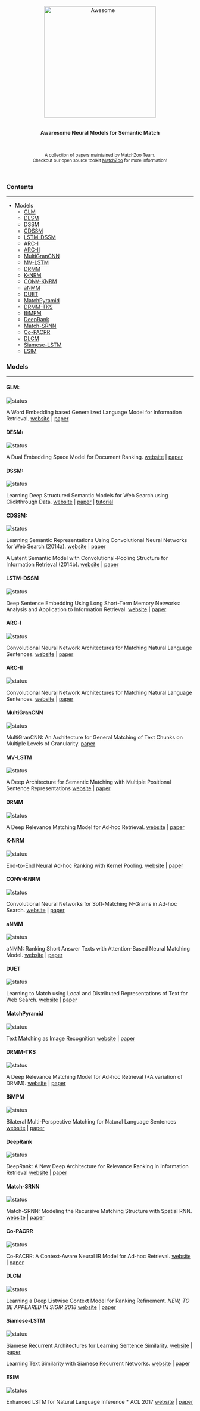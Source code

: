 <div align="center">
	<img width="300" src="artworks/awaresome.svg" alt="Awesome">
	<br>
	<br>
	<p><b>Awaresome Neural Models for Semantic Match</b></p>
</div>
<br>
<p align="center">
    <sub>A collection of papers maintained by MatchZoo Team.</sub>
    <br>
    <sub>Checkout our open source toolkit <a href="https://github.com/faneshion/MatchZoo">MatchZoo</a> for more information!</sub>
</p>
<br>

### Contents
------
+ Models
    - [GLM](#glm)
    - [DESM](#desm)
    - [DSSM](#dssm)
    - [CDSSM](#cdssm)
    - [LSTM-DSSM](#lstm-dssm)
    - [ARC-I](#arc-i)
    - [ARC-II](#arc-ii)
    - [MultiGranCNN](#multigrancnn)
    - [MV-LSTM](#mv-lstm)
    - [DRMM](#drmm)
    - [K-NRM](#k-nrm)
    - [CONV-KNRM](#conv-knrm)
    - [aNMM](#anmm)
    - [DUET](#duet)
    - [MatchPyramid](#matchpyramid)
    - [DRMM-TKS](#drmm-tks)
    - [BiMPM](#bimpm)
    - [DeepRank](#deeprank)
    - [Match-SRNN](#match-srnn)
    - [Co-PACRR](#co-pacrr)
    - [DLCM](#dlcm)
    - [Siamese-LSTM](#siamese-lstm)
    - [ESIM](#esim)


### Models
------

#### GLM:
![status](artworks/not-in-plan.svg)

A Word Embedding based Generalized Language Model for Information Retrieval.
[website](https://dl.acm.org/citation.cfm?id=2767780) | [paper](http://www.cs.unibo.it/~montesi/CBD/Articoli/2015_A%20Word%20Embedding%20based%20Generalized%20Language%20Model%20for%20Information%20Retrieval.pdf)

#### DESM:
![status](artworks/not-in-plan.svg)

A Dual Embedding Space Model for Document Ranking.
[website](https://arxiv.org/abs/1602.01137) | [paper](https://arxiv.org/pdf/1602.01137.pdf)


#### DSSM:
![status](artworks/ready.svg)

Learning Deep Structured Semantic Models for Web Search using Clickthrough Data.
[website](https://www.microsoft.com/en-us/research/publication/learning-deep-structured-semantic-models-for-web-search-using-clickthrough-data/) | [paper](https://www.microsoft.com/en-us/research/wp-content/uploads/2016/02/cikm2013_DSSM_fullversion.pdf) | [tutorial](https://www.microsoft.com/en-us/research/wp-content/uploads/2017/07/dl-summer-school-2017.-Jianfeng-Gao.v2.pdf)

#### CDSSM:
![status](artworks/ready.svg)

Learning Semantic Representations Using Convolutional Neural Networks for Web Search (2014a).
[website](https://www.microsoft.com/en-us/research/publication/learning-semantic-representations-using-convolutional-neural-networks-for-web-search/) | [paper](https://www.microsoft.com/en-us/research/wp-content/uploads/2016/02/www2014_cdssm_p07.pdf)

A Latent Semantic Model with Convolutional-Pooling Structure for Information Retrieval (2014b).
[website](https://www.microsoft.com/en-us/research/publication/a-latent-semantic-model-with-convolutional-pooling-structure-for-information-retrieval/) | [paper](https://www.microsoft.com/en-us/research/wp-content/uploads/2016/02/cikm2014_cdssm_final.pdf)

#### LSTM-DSSM
![status](artworks/not-in-plan.svg)

Deep Sentence Embedding Using Long Short-Term Memory Networks: Analysis and Application to Information Retrieval.
[website](https://arxiv.org/abs/1502.06922) | [paper](https://www.microsoft.com/en-us/research/wp-content/uploads/2017/02/LSTM_DSSM_IEEE_TASLP.pdf)

#### ARC-I
![status](artworks/ready.svg)

Convolutional Neural Network Architectures for Matching Natural Language Sentences.
[website](https://arxiv.org/abs/1503.03244) | [paper](https://arxiv.org/pdf/1503.03244.pdf)

#### ARC-II
![status](artworks/ready.svg)

Convolutional Neural Network Architectures for Matching Natural Language Sentences.
[website](https://arxiv.org/abs/1503.03244) | [paper](https://arxiv.org/pdf/1503.03244.pdf)

#### MultiGranCNN
![status](artworks/not-in-plan.svg)

MultiGranCNN: An Architecture for General Matching of Text Chunks on Multiple Levels of Granularity.
[paper](https://aclanthology.info/pdf/P/P15/P15-1007.pdf)

#### MV-LSTM
![status](artworks/ready.svg)

A Deep Architecture for Semantic Matching with Multiple Positional Sentence Representations
[website](https://arxiv.org/abs/1511.08277) | [paper](https://arxiv.org/pdf/1511.08277.pdf)

#### DRMM
![status](artworks/ready.svg)

A Deep Relevance Matching Model for Ad-hoc Retrieval.
[website](https://arxiv.org/abs/1711.08611) | [paper](http://www.bigdatalab.ac.cn/~gjf/papers/2016/CIKM2016a_guo.pdf)

#### K-NRM
![status](artworks/ready.svg)

End-to-End Neural Ad-hoc Ranking with Kernel Pooling.
[website](https://arxiv.org/abs/1706.06613) | [paper](https://arxiv.org/pdf/1706.06613.pdf)

#### CONV-KNRM

![status](artworks/ready.svg)

Convolutional Neural Networks for Soft-Matching N-Grams in Ad-hoc Search.
[website](https://dl.acm.org/citation.cfm?id=3159659) | [paper](http://www.cs.cmu.edu/~zhuyund/papers/WSDM_2018_Dai.pdf)

#### aNMM

![status](artworks/ready.svg)

aNMM: Ranking Short Answer Texts with Attention-Based Neural Matching Model.
[website](https://arxiv.org/abs/1801.01641) | [paper](http://maroo.cs.umass.edu/pub/web/getpdf.php?id=1240)

#### DUET
![status](artworks/ready.svg)

Learning to Match using Local and Distributed Representations of Text for Web Search.
[website](https://dl.acm.org/citation.cfm?id=3052579) | [paper](https://www.microsoft.com/en-us/research/wp-content/uploads/2016/10/wwwfp0192-mitra.pdf)

#### MatchPyramid
![status](artworks/ready.svg)

Text Matching as Image Recognition
[website](https://arxiv.org/abs/1602.06359) | [paper](https://arxiv.org/pdf/1602.06359.pdf)

#### DRMM-TKS
![status](artworks/ready.svg)

A Deep Relevance Matching Model for Ad-hoc Retrieval (*A variation of DRMM).
[website](https://arxiv.org/abs/1711.08611) | [paper](http://www.bigdatalab.ac.cn/~gjf/papers/2016/CIKM2016a_guo.pdf)

#### BiMPM
![status](artworks/ready.svg)

Bilateral Multi-Perspective Matching for Natural Language Sentences
[website](https://arxiv.org/abs/1702.03814) | [paper](https://arxiv.org/pdf/1702.03814.pdf)

#### DeepRank
![status](artworks/progress.svg)

DeepRank: A New Deep Architecture for Relevance Ranking in Information Retrieval
[website](https://arxiv.org/abs/1710.05649) | [paper](https://arxiv.org/pdf/1710.05649.pdf)

#### Match-SRNN
![status](artworks/progress.svg)

Match-SRNN: Modeling the Recursive Matching Structure with Spatial RNN.
[website](https://arxiv.org/abs/1604.04378) | [paper](https://arxiv.org/pdf/1604.04378.pdf)

#### Co-PACRR
![status](artworks/not-in-plan.svg)

Co-PACRR: A Context-Aware Neural IR Model for Ad-hoc Retrieval.
[website](https://arxiv.org/abs/1706.10192) | [paper](https://arxiv.org/pdf/1706.10192.pdf)

#### DLCM
![status](artworks/not-in-plan.svg)

Learning a Deep Listwise Context Model for Ranking Refinement. *NEW, TO BE APPEARED IN SIGIR 2018*
[website](https://arxiv.org/abs/1804.05936) | [paper](https://arxiv.org/pdf/1804.05936.pdf)

#### Siamese-LSTM
![status](artworks/not-in-plan.svg)

Siamese Recurrent Architectures for Learning Sentence Similarity.
[website](https://dl.acm.org/citation.cfm?id=3016291) | [paper](http://www.mit.edu/~jonasm/info/MuellerThyagarajan_AAAI16.pdf)

Learning Text Similarity with Siamese Recurrent Networks.
[website](https://sites.google.com/site/repl4nlp2016/accepted-papers) | [paper](http://www.aclweb.org/anthology/W16-16#page=162)


#### ESIM
![status](artworks/not-in-plan.svg)

Enhanced LSTM for Natural Language Inference * ACL 2017
[website](https://arxiv.org/abs/1609.06038) | [paper](https://arxiv.org/pdf/1609.06038.pdf)
